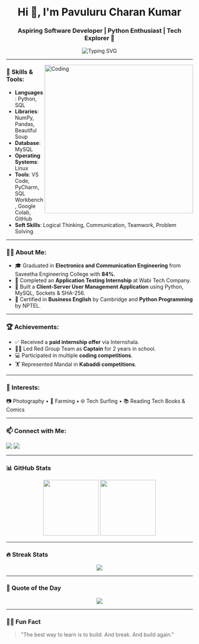 <h1 align="center">Hi 👋, I'm Pavuluru Charan Kumar</h1>
<h3 align="center">Aspiring Software Developer | Python Enthusiast | Tech Explorer 🚀</h3>

<p align="center">
  <img src="https://readme-typing-svg.demolab.com?font=Fira+Code&size=24&pause=1000&center=true&vCenter=true&width=435&lines=Python+Developer;Cloud+and+Networking+Explorer;Always+Learning+and+Building" alt="Typing SVG" />
</p>

---

<img align="right" alt="Coding" width="400" src="https://cdn.dribbble.com/users/1162077/screenshots/3848914/programmer.gif">

### 🔧 Skills & Tools:
- **Languages**: Python, SQL
- **Libraries**: NumPy, Pandas, Beautiful Soup
- **Database**: MySQL
- **Operating Systems**: Linux
- **Tools**: VS Code, PyCharm, SQL Workbench, Google Colab, GitHub
- **Soft Skills**: Logical Thinking, Communication, Teamwork, Problem Solving

---

### 👨‍💻 About Me:
- 🎓 Graduated in **Electronics and Communication Engineering** from Saveetha Engineering College with **84%**.
- 🧪 Completed an **Application Testing Internship** at Wabi Tech Company.
- 🔐 Built a **Client-Server User Management Application** using Python, MySQL, Sockets & SHA-256.
- 🏅 Certified in **Business English** by Cambridge and **Python Programming** by NPTEL.

---

### 🏆 Achievements:
- ✅ Received a **paid internship offer** via Internshala.
- 🧑‍💼 Led Red Group Team as **Captain** for 2 years in school.
- 💻 Participated in multiple **coding competitions**.
- 🏋️ Represented Mandal in **Kabaddi competitions**.

---

### 🌱 Interests:
📷 Photography • 🌾 Farming • 🌐 Tech Surfing • 📚 Reading Tech Books & Comics

---

### 📫 Connect with Me:

<p align="left">
  <a href="mailto:charanpavuluru123@gmail.com"><img src="https://img.shields.io/badge/-Email-c14438?style=for-the-badge&logo=Gmail&logoColor=white" /></a>
  <a href="https://linkedin.com/in/pavuluru-charan-kumar" target="_blank"><img src="https://img.shields.io/badge/-LinkedIn-blue?style=for-the-badge&logo=Linkedin&logoColor=white"/></a>
</p>

---

### 📊 GitHub Stats

<p align="center">
  <img src="https://github-readme-stats.vercel.app/api?username=Pavulurucharan&show_icons=true&theme=radical" height="150">
  <img src="https://github-readme-stats.vercel.app/api/top-langs/?username=Pavulurucharan&layout=compact&theme=radical" height="150">
</p>

---

### 🔥 Streak Stats

<p align="center">
  <img src="https://streak-stats.demolab.com/?user=Pavulurucharan&theme=radical&hide_border=true" />
</p>


---

### 🧠 Quote of the Day
<p align="center">
  <img src="https://quotes-github-readme.vercel.app/api?type=horizontal&theme=radical">
</p>

---

### 🧑‍🚀 Fun Fact
> "The best way to learn is to build. And break. And build again."


